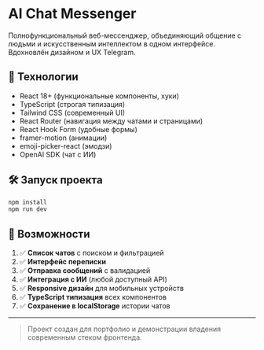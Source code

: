 # AI Chat Messenger

Полнофункциональный веб-мессенджер, объединяющий общение с людьми и искусственным интеллектом в одном интерфейсе. Вдохновлён дизайном и UX Telegram.

## 🚀 Технологии

- React 18+ (функциональные компоненты, хуки)
- TypeScript (строгая типизация)
- Tailwind CSS (современный UI)
- React Router (навигация между чатами и страницами)
- React Hook Form (удобные формы)
- framer-motion (анимации)
- emoji-picker-react (эмодзи)
- OpenAI SDK (чат с ИИ)

## 🛠️ Запуск проекта

```bash
npm install
npm run dev
```

## 🎯 Возможности

1. ✅ **Список чатов** с поиском и фильтрацией
2. ✅ **Интерфейс переписки**
3. ✅ **Отправка сообщений** с валидацией
4. ✅ **Интеграция с ИИ** (любой доступный API)
5. ✅ **Responsive дизайн** для мобильных устройств
6. ✅ **TypeScript типизация** всех компонентов
7. ✅ **Сохранение в localStorage** истории чатов

---

> Проект создан для портфолио и демонстрации владения современным стеком фронтенда.
